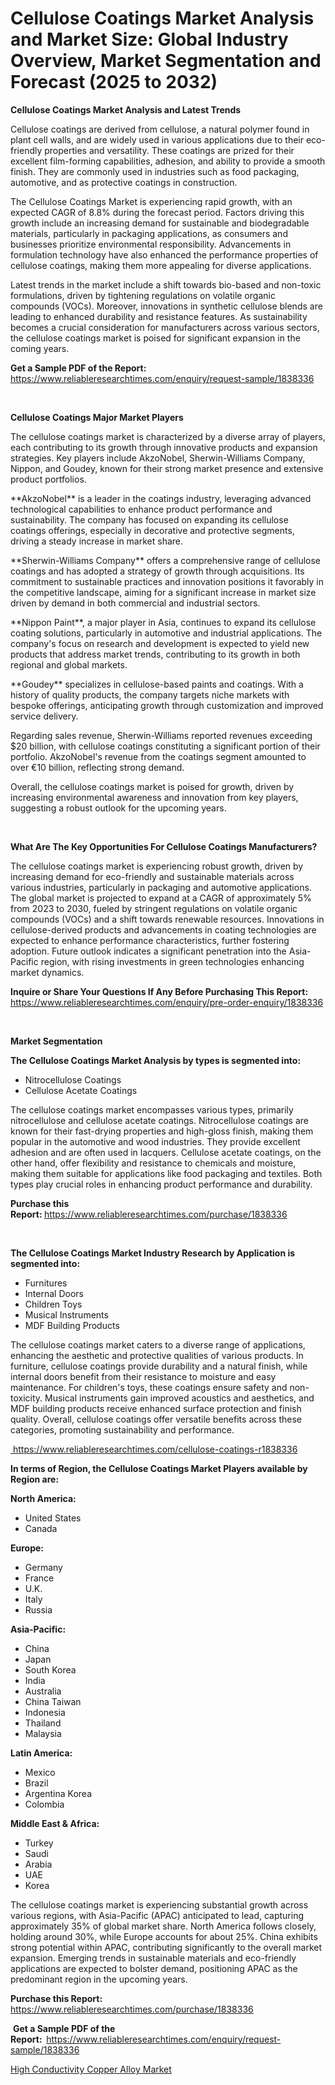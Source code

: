 <p><h1>Cellulose Coatings Market Analysis and Market Size: Global Industry Overview, Market Segmentation and Forecast (2025 to 2032)</h1></p><p><strong>Cellulose Coatings Market Analysis and Latest Trends</strong></p>
<p><p>Cellulose coatings are derived from cellulose, a natural polymer found in plant cell walls, and are widely used in various applications due to their eco-friendly properties and versatility. These coatings are prized for their excellent film-forming capabilities, adhesion, and ability to provide a smooth finish. They are commonly used in industries such as food packaging, automotive, and as protective coatings in construction.</p><p>The Cellulose Coatings Market is experiencing rapid growth, with an expected CAGR of 8.8% during the forecast period. Factors driving this growth include an increasing demand for sustainable and biodegradable materials, particularly in packaging applications, as consumers and businesses prioritize environmental responsibility. Advancements in formulation technology have also enhanced the performance properties of cellulose coatings, making them more appealing for diverse applications.</p><p>Latest trends in the market include a shift towards bio-based and non-toxic formulations, driven by tightening regulations on volatile organic compounds (VOCs). Moreover, innovations in synthetic cellulose blends are leading to enhanced durability and resistance features. As sustainability becomes a crucial consideration for manufacturers across various sectors, the cellulose coatings market is poised for significant expansion in the coming years.</p></p>
<p><strong>Get a Sample PDF of the Report:&nbsp;</strong> <a href="https://www.reliableresearchtimes.com/enquiry/request-sample/1838336?utm_campaign=2263&utm_medium=2&utm_source=Github&utm_content=ia&utm_term=02042025&utm_id=cellulose-coatings">https://www.reliableresearchtimes.com/enquiry/request-sample/1838336</a></p>
<p>&nbsp;</p>
<p><strong>Cellulose Coatings Major Market Players</strong></p>
<p><p>The cellulose coatings market is characterized by a diverse array of players, each contributing to its growth through innovative products and expansion strategies. Key players include AkzoNobel, Sherwin-Williams Company, Nippon, and Goudey, known for their strong market presence and extensive product portfolios.</p><p>**AkzoNobel** is a leader in the coatings industry, leveraging advanced technological capabilities to enhance product performance and sustainability. The company has focused on expanding its cellulose coatings offerings, especially in decorative and protective segments, driving a steady increase in market share.</p><p>**Sherwin-Williams Company** offers a comprehensive range of cellulose coatings and has adopted a strategy of growth through acquisitions. Its commitment to sustainable practices and innovation positions it favorably in the competitive landscape, aiming for a significant increase in market size driven by demand in both commercial and industrial sectors.</p><p>**Nippon Paint**, a major player in Asia, continues to expand its cellulose coating solutions, particularly in automotive and industrial applications. The company's focus on research and development is expected to yield new products that address market trends, contributing to its growth in both regional and global markets.</p><p>**Goudey** specializes in cellulose-based paints and coatings. With a history of quality products, the company targets niche markets with bespoke offerings, anticipating growth through customization and improved service delivery.</p><p>Regarding sales revenue, Sherwin-Williams reported revenues exceeding $20 billion, with cellulose coatings constituting a significant portion of their portfolio. AkzoNobel's revenue from the coatings segment amounted to over €10 billion, reflecting strong demand.</p><p>Overall, the cellulose coatings market is poised for growth, driven by increasing environmental awareness and innovation from key players, suggesting a robust outlook for the upcoming years.</p></p>
<p>&nbsp;</p>
<p><strong>What Are The Key Opportunities For Cellulose Coatings Manufacturers?</strong></p>
<p><p>The cellulose coatings market is experiencing robust growth, driven by increasing demand for eco-friendly and sustainable materials across various industries, particularly in packaging and automotive applications. The global market is projected to expand at a CAGR of approximately 5% from 2023 to 2030, fueled by stringent regulations on volatile organic compounds (VOCs) and a shift towards renewable resources. Innovations in cellulose-derived products and advancements in coating technologies are expected to enhance performance characteristics, further fostering adoption. Future outlook indicates a significant penetration into the Asia-Pacific region, with rising investments in green technologies enhancing market dynamics.</p></p>
<p><strong>Inquire or Share Your Questions If Any Before Purchasing This Report:</strong> <a href="https://www.reliableresearchtimes.com/enquiry/pre-order-enquiry/1838336?utm_campaign=2263&utm_medium=2&utm_source=Github&utm_content=ia&utm_term=02042025&utm_id=cellulose-coatings">https://www.reliableresearchtimes.com/enquiry/pre-order-enquiry/1838336</a></p>
<p>&nbsp;</p>
<p><strong>Market Segmentation</strong></p>
<p><strong>The Cellulose Coatings Market Analysis by types is segmented into:</strong></p>
<p><ul><li>Nitrocellulose Coatings</li><li>Cellulose Acetate Coatings</li></ul></p>
<p><p>The cellulose coatings market encompasses various types, primarily nitrocellulose and cellulose acetate coatings. Nitrocellulose coatings are known for their fast-drying properties and high-gloss finish, making them popular in the automotive and wood industries. They provide excellent adhesion and are often used in lacquers. Cellulose acetate coatings, on the other hand, offer flexibility and resistance to chemicals and moisture, making them suitable for applications like food packaging and textiles. Both types play crucial roles in enhancing product performance and durability.</p></p>
<p><strong>Purchase this Report:&nbsp;</strong><a href="https://www.reliableresearchtimes.com/purchase/1838336?utm_campaign=2263&utm_medium=2&utm_source=Github&utm_content=ia&utm_term=02042025&utm_id=cellulose-coatings">https://www.reliableresearchtimes.com/purchase/1838336</a></p>
<p>&nbsp;</p>
<p><strong>The Cellulose Coatings Market Industry Research by Application is segmented into:</strong></p>
<p><ul><li>Furnitures</li><li>Internal Doors</li><li>Children Toys</li><li>Musical Instruments</li><li>MDF Building Products</li></ul></p>
<p><p>The cellulose coatings market caters to a diverse range of applications, enhancing the aesthetic and protective qualities of various products. In furniture, cellulose coatings provide durability and a natural finish, while internal doors benefit from their resistance to moisture and easy maintenance. For children's toys, these coatings ensure safety and non-toxicity. Musical instruments gain improved acoustics and aesthetics, and MDF building products receive enhanced surface protection and finish quality. Overall, cellulose coatings offer versatile benefits across these categories, promoting sustainability and performance.</p></p>
<p><a href="https://www.reliableresearchtimes.com/cellulose-coatings-r1838336?utm_campaign=2263&utm_medium=2&utm_source=Github&utm_content=ia&utm_term=02042025&utm_id=cellulose-coatings">&nbsp;https://www.reliableresearchtimes.com/cellulose-coatings-r1838336</a></p>
<p><strong>In terms of Region, the Cellulose Coatings Market Players available by Region are:</strong></p>
<p>
    <p> <strong> North America: </strong>
        <ul>
            <li>United States</li>
            <li>Canada</li>
        </ul>
        </p> 
    <p> <strong> Europe: </strong>
        <ul>
            <li>Germany</li>
            <li>France</li>
            <li>U.K.</li>
            <li>Italy</li>
            <li>Russia</li>
        </ul>
        </p> 
    <p> <strong> Asia-Pacific: </strong>
        <ul>
            <li>China</li>
            <li>Japan</li>
            <li>South Korea</li>
            <li>India</li>
            <li>Australia</li>
            <li>China Taiwan</li>
            <li>Indonesia</li>
            <li>Thailand</li>
            <li>Malaysia</li>
        </ul>
        </p> 
    <p> <strong> Latin America: </strong>
        <ul>
            <li>Mexico</li>
            <li>Brazil</li>
            <li>Argentina Korea</li>
            <li>Colombia</li>
        </ul>
        </p> 
    <p> <strong> Middle East & Africa: </strong>
        <ul>
            <li>Turkey</li>
            <li>Saudi</li>
            <li>Arabia</li>
            <li>UAE</li>
            <li>Korea</li>
        </ul>
    </p>
    </p>
<p><p>The cellulose coatings market is experiencing substantial growth across various regions, with Asia-Pacific (APAC) anticipated to lead, capturing approximately 35% of global market share. North America follows closely, holding around 30%, while Europe accounts for about 25%. China exhibits strong potential within APAC, contributing significantly to the overall market expansion. Emerging trends in sustainable materials and eco-friendly applications are expected to bolster demand, positioning APAC as the predominant region in the upcoming years.</p></p>
<p><strong>Purchase this Report: </strong><a href="https://www.reliableresearchtimes.com/purchase/1838336?utm_campaign=2263&utm_medium=2&utm_source=Github&utm_content=ia&utm_term=02042025&utm_id=cellulose-coatings">https://www.reliableresearchtimes.com/purchase/1838336</a></p>
<p>&nbsp;<strong>Get a Sample PDF of the Report:&nbsp;&nbsp;</strong><a href="https://www.reliableresearchtimes.com/enquiry/request-sample/1838336?utm_campaign=2263&utm_medium=2&utm_source=Github&utm_content=ia&utm_term=02042025&utm_id=cellulose-coatings">https://www.reliableresearchtimes.com/enquiry/request-sample/1838336</a></p>
<p><strong></strong></p>
<p><p><a href="https://github.com/stillsfloria19981/Market-Research-Report-List-1/blob/main/high-conductivity-copper-alloy-market.md?utm_campaign=2263&utm_medium=2&utm_source=Github&utm_content=ia&utm_term=02042025&utm_id=cellulose-coatings">High Conductivity Copper Alloy Market</a></p></p>